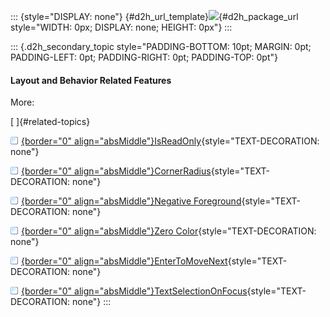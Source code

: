 ::: {style="DISPLAY: none"}
[](ms-xhelp:///?Id=d2h_url_template){#d2h_url_template}![](!package_url!){#d2h_package_url style="WIDTH: 0px; DISPLAY: none; HEIGHT: 0px"}
:::

::: {.d2h_secondary_topic style="PADDING-BOTTOM: 10pt; MARGIN: 0pt; PADDING-LEFT: 0pt; PADDING-RIGHT: 0pt; PADDING-TOP: 0pt"}
#### Layout and Behavior Related Features

More:

[ ]{#related-topics}

[![](../button.gif){border="0" align="absMiddle"}IsReadOnly](ms-xhelp:///?Id=cc939be6-6006-4738-b7eb-9ee11169b85e){style="TEXT-DECORATION: none"}

[![](../button.gif){border="0" align="absMiddle"}CornerRadius](ms-xhelp:///?Id=80e1cba3-51fd-4331-aaa1-2cc715343b7f){style="TEXT-DECORATION: none"}

[![](../button.gif){border="0" align="absMiddle"}Negative Foreground](ms-xhelp:///?Id=9a192057-14c6-4e3c-8b54-5a98442ea677){style="TEXT-DECORATION: none"}

[![](../button.gif){border="0" align="absMiddle"}Zero Color](ms-xhelp:///?Id=206134b9-db11-4091-a7a0-04156d06d8bb){style="TEXT-DECORATION: none"}

[![](../button.gif){border="0" align="absMiddle"}EnterToMoveNext](ms-xhelp:///?Id=474fd818-4b75-4a4f-804b-cd7d15b4ae1f){style="TEXT-DECORATION: none"}

[![](../button.gif){border="0" align="absMiddle"}TextSelectionOnFocus](ms-xhelp:///?Id=04732618-358f-48c2-9d37-9c1e8cac215a){style="TEXT-DECORATION: none"}
:::
